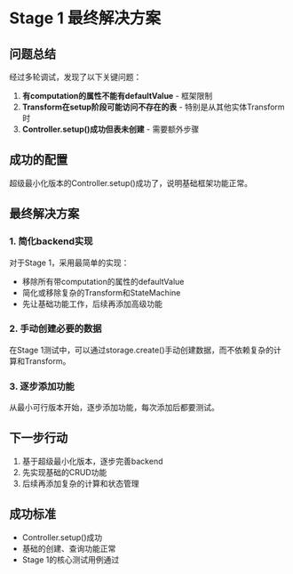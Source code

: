 # Stage 1 最终解决方案

## 问题总结

经过多轮调试，发现了以下关键问题：

1. **有computation的属性不能有defaultValue** - 框架限制
2. **Transform在setup阶段可能访问不存在的表** - 特别是从其他实体Transform时
3. **Controller.setup()成功但表未创建** - 需要额外步骤

## 成功的配置

超级最小化版本的Controller.setup()成功了，说明基础框架功能正常。

## 最终解决方案

### 1. 简化backend实现

对于Stage 1，采用最简单的实现：
- 移除所有带computation的属性的defaultValue
- 简化或移除复杂的Transform和StateMachine
- 先让基础功能工作，后续再添加高级功能

### 2. 手动创建必要的数据

在Stage 1测试中，可以通过storage.create()手动创建数据，而不依赖复杂的计算和Transform。

### 3. 逐步添加功能

从最小可行版本开始，逐步添加功能，每次添加后都要测试。

## 下一步行动

1. 基于超级最小化版本，逐步完善backend
2. 先实现基础的CRUD功能
3. 后续再添加复杂的计算和状态管理

## 成功标准

- Controller.setup()成功
- 基础的创建、查询功能正常
- Stage 1的核心测试用例通过
